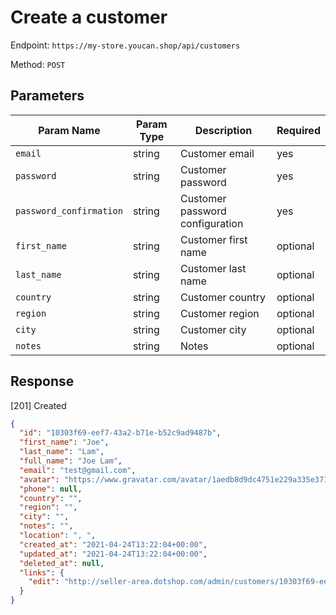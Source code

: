 # Create a customer

Endpoint: `https://my-store.youcan.shop/api/customers`

Method: `POST`

## Parameters

| Param Name | Param Type | Description | Required |
| --- | --- | --- | --- |
| `email` | string | Customer email | yes |
| `password` | string | Customer password | yes |
| `password_confirmation` | string | Customer password configuration | yes |
| `first_name` | string | Customer first name | optional |
| `last_name` | string | Customer last name | optional |
| `country` | string | Customer country | optional |
| `region` | string | Customer region | optional |
| `city` | string | Customer city | optional |
| `notes` | string | Notes | optional |

## Response

[201] Created

```json
{
  "id": "10303f69-eef7-43a2-b71e-b52c9ad9487b",
  "first_name": "Joe",
  "last_name": "Lam",
  "full_name": "Joe Lam",
  "email": "test@gmail.com",
  "avatar": "https://www.gravatar.com/avatar/1aedb8d9dc4751e229a335e371db8058?s=100&d=http://nordine.dotshop.com/store-admin/images/generic_avatar.png",
  "phone": null,
  "country": "",
  "region": "",
  "city": "",
  "notes": "",
  "location": ", ",
  "created_at": "2021-04-24T13:22:04+00:00",
  "updated_at": "2021-04-24T13:22:04+00:00",
  "deleted_at": null,
  "links": {
    "edit": "http://seller-area.dotshop.com/admin/customers/10303f69-eef7-43a2-b71e-b52c9ad9487b/edit"
  }
}
```
